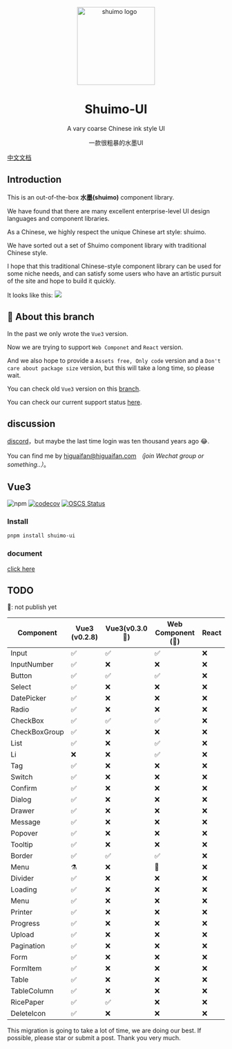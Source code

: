 <p align="center">
  <a href="https://shuimo.janghood.com" target="_blank" rel="noopener noreferrer">
    <img width="180" src="https://raw.githubusercontent.com/janghood/shuimo-ui/main/assets/icons/logo.svg" 
        alt="shuimo logo">
  </a>
</p>
<h1 align="center">Shuimo-UI</h1>

<p align="center">A vary coarse Chinese ink style UI</p>
<p align="center">一款很粗暴的水墨UI</p>

[中文文档](https://github.com/janghood/shuimo-ui/blob/main/assets/README/README.zh.md)

## Introduction

This is an out-of-the-box **水墨(shuimo)** component library.

We have found that there are many excellent enterprise-level UI design languages and component libraries.

As a Chinese, we highly respect the unique Chinese art style: shuimo.

We have sorted out a set of Shuimo component library with traditional Chinese style.

I hope that this traditional Chinese-style component library can be used for some niche needs, and can satisfy some
users who have an artistic pursuit of the site and hope to build it quickly.

It looks like this:
<img src="https://github.com/janghood/shuimo-ui/blob/main/assets/img/example.png?raw=true">

## 🚧 About this branch

In the past we only wrote the `Vue3` version.

Now we are trying to support `Web Componet` and `React` version.

And we also hope to provide a `Assets free, Only code` version and a `Don't care about package size` version,
but this will take a long time, so please wait.

You can check old `Vue3` version on this [branch](https://github.com/janghood/shuimo-ui/tree/vue).

You can check our current support status [here](https://github.com/janghood/shuimo-ui/tree/main#TODO).

## discussion

[discord](https://discord.gg/xy3BenWvYj)，but maybe the last time login was ten thousand years ago 😂.

You can find me by <a href="mailto:higuaifan@higuaifan.com">higuaifan@higuaifan.com</a>  _（join Wechat group or something..）_。

## Vue3

![npm](https://img.shields.io/npm/v/shuimo-ui?color=%23c50315&style=flat-square)
[![codecov](https://codecov.io/gh/janghood/shuimo-ui/branch/master/graph/badge.svg?token=JYTSFCTMZD)](https://codecov.io/gh/janghood/shuimo-ui)
[![OSCS Status](https://www.oscs1024.com/platform/badge/janghood/shuimo-ui.svg?size=small)](https://www.oscs1024.com/project/janghood/shuimo-ui?ref=badge_small)

### Install

```bash
pnpm install shuimo-ui
```
### document

[click here](https://shuimo.janghood.com)

## TODO

🚧: not publish yet


| Component     | Vue3 (v0.2.8) | Vue3(v0.3.0 🚧) | Web Component (🚧) | React |
|---------------|---------------|-----------------|--------------------|-------|
| Input         | ✅             | ✅               | ✅                  | ❌     |
| InputNumber   | ✅             | ❌               | ❌                  | ❌     |
| Button        | ✅             | ✅               | ✅                  | ❌     |
| Select        | ✅             | ❌               | ❌                  | ❌     |
| DatePicker    | ✅             | ❌               | ❌                  | ❌     |
| Radio         | ✅             | ❌               | ❌                  | ❌     |
| CheckBox      | ✅             | ✅               | ✅                  | ❌     |
| CheckBoxGroup | ✅             | ❌               | ❌                  | ❌     |
| List          | ✅             | ❌               | ✅                  | ❌     |
| Li            | ❌             | ❌               | ✅                  | ❌     |
| Tag           | ✅             | ❌               | ❌                  | ❌     |
| Switch        | ✅             | ❌               | ❌                  | ❌     |
| Confirm       | ✅             | ❌               | ❌                  | ❌     |
| Dialog        | ✅             | ❌               | ❌                  | ❌     |
| Drawer        | ✅             | ❌               | ❌                  | ❌     |
| Message       | ✅             | ❌               | ❌                  | ❌     |
| Popover       | ✅             | ❌               | ❌                  | ❌     |
| Tooltip       | ✅             | ❌               | ❌                  | ❌     |
| Border        | ✅             | ✅               | ✅                  | ❌     |
| Menu          | ⚗️            | ❌               | 🚧️                | ❌     |
| Divider       | ✅             | ❌               | ❌                  | ❌     |
| Loading       | ✅             | ❌               | ❌                  | ❌     |
| Menu          | ✅             | ❌               | ❌                  | ❌     |
| Printer       | ✅             | ❌               | ❌                  | ❌     |
| Progress      | ✅             | ❌               | ❌                  | ❌     |
| Upload        | ✅             | ❌               | ❌                  | ❌     |
| Pagination    | ✅             | ❌               | ❌                  | ❌     |
| Form          | ✅             | ❌               | ❌                  | ❌     |
| FormItem      | ✅             | ❌               | ❌                  | ❌     |
| Table         | ✅             | ❌               | ❌                  | ❌     |
| TableColumn   | ✅             | ❌               | ❌                  | ❌     |
| RicePaper     | ✅             | ✅               | ❌                  | ❌     |
| DeleteIcon    | ✅             | ❌               | ❌                  | ❌     |

This migration is going to take a lot of time, we are doing our best. If possible, please star or submit a post. Thank you very much.
